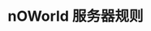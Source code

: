 ---
title: "nOWorld 服务器规则"
draft: false
# page title background image
bg_image: "http://noworld.cn-bj.ufileos.com/nOWorld-web%2Fhomepage%2Fbanner-2.png"
# meta description
description : "加入之前请仔细阅读服务器规则"
---